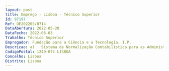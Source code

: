 ```yaml
--- 
layout: post
title: Emprego - Lisboa - Técnico Superior
Id: 97197
Ref: OE202205/0714
DataAbertura: 2022-05-20
DataFecho: 2022-06-03
Trabalho: Técnico Superior
Empregador: Fundação para a Ciência e a Tecnologia, I.P.
Descricao: a)	Sistema de Normalização Contabilística para as Administrações Públicas (SNC AP) b)	Políticas orçamentais e do regime de Administração Financeira do Estado c)	Apoio na elaboração e submissão da proposta de Orçamento de Estado d)	Classificação e aplicação do regime jurídico dos códigos de classificação económica das receitas e das despesas públicas e)	Apoio na aplicação da gestão orçamental flexível f)	Registos contabilísticos de execução de receita e de despesa dos orçamentos de atividades e de investimento da FCT g)	Pagamentos em Homebanking (IGCP)  transferências SEPA, pedidos de pagamento ao estrangeiro, pagamentos ao Estado, entre outros h)	Identificar e contabilizar no sistema de informação financeiro os valores de receita creditados nas contas bancárias da FCT no IGCP, tais como guias de receita, reposições abatidas e não abatidas i)	Elaboração de ofícios bem como de outros documentos referentes à área da Tesouraria j)	Apoio na análise e reporte de informação solicitada internamente pelo Conselho Diretivo e pelos departamentos da FCT, bem como a entidades externas sobre a execução orçamental dos projetos que integram os orçamentos de atividades e de investimento da FCT k)	Apoio na preparação da prestação eletrónica de contas no Tribunal de Contas (conta de gerência), INE e DGO.
CodigoPostal: 1249-074 LISBOA
Concelho: Lisboa
Distrito: Lisboa
--- 
```

